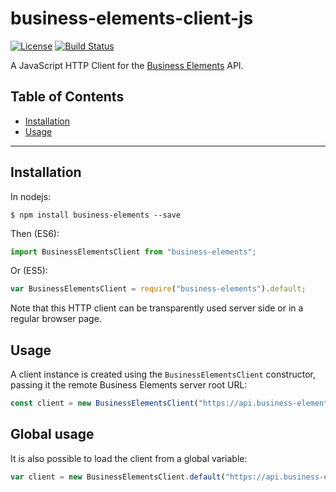 business-elements-client-js
===========================

[![License](https://img.shields.io/:license-Apache%202-red.svg)](http://www.apache.org/licenses/LICENSE-2.0.txt)
[![Build Status](https://travis-ci.org/Product-Foundry/business-elements-client-js.svg?branch=master)](https://travis-ci.org/Product-Foundry/business-elements-client-js)

A JavaScript HTTP Client for the [Business Elements](https://api.business-elements.com) API.

## Table of Contents

  - [Installation](#installation)
  - [Usage](#usage)

---

## Installation

In nodejs:

```
$ npm install business-elements --save
```

Then (ES6):

```js
import BusinessElementsClient from "business-elements";
```

Or (ES5):

```js
var BusinessElementsClient = require("business-elements").default;
```

Note that this HTTP client can be transparently used server side or in a regular browser page.

## Usage

A client instance is created using the `BusinessElementsClient` constructor, passing it the remote Business Elements server root URL:

```js
const client = new BusinessElementsClient("https://api.business-elements.com");
```

## Global usage

It is also possible to load the client from a global variable:

```js
var client = new BusinessElementsClient.default("https://api.business-elements.com");
```

